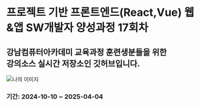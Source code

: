 <h1>프로젝트 기반 프론트엔드(React,Vue) 웹&앱 SW개발자 양성과정 17회차</h1>
<h2>강남컴퓨터아카데미 교육과정 훈련생분들을 위한 <br>
강의소스 실시간 저장소인 깃허브입니다.</h2>
<img src="https://imagescdn.gettyimagesbank.com/500/201603/a10435096.jpg" alt="나의 이미지">
<h3>기간: 2024-10-10 ~ 2025-04-04 </h3>
